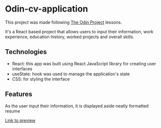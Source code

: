 # Odin-cv-application

This project was made following [The Odin Project](https://www.theodinproject.com/) lessons. 

It's a React based project that allows users to input their information, work experience, education history, worked projects and overall skills.

## Technologies

- React: this app was built using React JavaScript library for creating user interfaces
- useState: hook was used to manage the application's state
- CSS: for styling the interface

## Features

As the user input their information, it is displayed aside neatly formatted resume


[Link to preview](https://darling-youtiao-d8958a.netlify.app/)